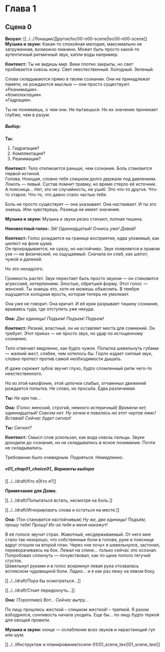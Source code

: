 # Глава 1
## Сцена 0

**Визуал:** [[../../Локации/Другое/loc00-n00-scene|loc00-n00-scene]]
**Музыка и звуки:** Какая-то спокойная мелодия, максимально не загруженная, возможно пианино. Может быть просто какой-то аутентичный ритмичный звук, капли воды например.

**Контекст:** Ты не видишь мир. Веки плотно закрыты, но свет пробивается сквозь кожу. Свет неестественный. Холодный. Зеленый.

Слова складываются прямо в твоем сознании. Они не принадлежат памяти, не рождаются мыслью — они просто существуют. 
*«Реанимация».*  
*«Комплектация».*  
*«Гидрация».*

Ты не понимаешь, о чем они. Не пытаешься. Но их значение проникает глубже, чем в разум.
##### Выбор:

**Ты:** 
1) Гидратация?
2) Комплектация?
3) Реанимация?

**Контекст:** Тело откликается раньше, чем сознание. Боль становится первой истиной.  
Голова. Ноющая, словно тебя слишком долго держали под давлением. Локоть — левый. Сустав помнит травму, но время стерло её источник. А поясница... Нет, это не случайность, не ушиб. Это что-то другое. Что-то старое. Что-то, что давно стало частью тебя.

Боль не просто существует — она указывает. Она настаивает. И ты это знаешь. Или чувствуешь. Разница не имеет значения.

**Музыка и звуки:** Музыка и звуки резко стихают, полная тишина.

**Неизвестный голос:** *Эй! Одиннадцатый! Очнись уже! Давай!*

**Контекст:** Голос рождается на границе восприятия, едва уловимый, как шелест на фоне шума.  
Он прокрадывается, не сразу, но настойчиво. Звук появляется в правом ухе — не физический, но ощущаемый. Сначала он слаб, как шепот, чужой и далекий.

Но это ненадолго.

Громкость растет. Звук перестает быть просто звуком — он становится агрессией, нетерпением. Злостью, обретшей форму. Этот голос — женский. Ты знаешь это, хотя не можешь объяснить. В тембре ощущается холодная ярость, которая теперь не умолкает.

Она уже не говорит. Она кричит. И её крик разрывает тишину сознания, врываясь туда, где отступить уже некуда.

**Она:** *Две единицы! Подъем! Подъем! Подъем!*

**Контекст:** Резкий, властный, он не оставляет места для сомнений. Он требует. Этот приказ — не просто звук, но удар по истощенному сознанию.

Тело отвечает медленно, как будто чужое. Попытка шевельнуть губами — жалкий жест, слабее, чем хотелось бы. Горло издает сиплый звук, словно протест против самой необходимости дышать.

И даже скрежет зубов звучит глухо, будто сломленный ритм чего-то неестественного.

Но из этой какофонии, этой цепочки слабых, отчаянных движений рождается попытка. Не слово, но просьба. Едва различимая.

**Ты:** *Не ори так...*

**Она:** (Голос женский, строгий, немного истеричный) *Времени нет, одиннадцатый! Совсем нет. Ну зачем я повелась на этот чертов лимс! Вставай! Сейчас будет сигнал!*

**Ты:** *Сигнал?*

**Контекст:**
Смысл слов ускользал, как вода сквозь пальцы. Звуки доходили до сознания, но не складывались в ясное понимание. Почти не складывались.

Требование было очевидным. Подняться. Немедленно.

##### v01_chap01_choice01_ Варианты выбора

[[../../draft/Кто я|Кто я?]]

**Примечание для Дема:** 

[[../../draft/Попытаться встать, несмотря на боль.]]

[[../../draft/Игнорировать слова и остаться на месте.]]

**Она:** (Тон становится настойчивым) _Ну же, две единицы! Подъём, прошу тебя! Прошу! Из-за тебя и меня накажут!_

В её голосе звучит страх. Животный, несдерживаемый. От него мне стало так нехорошо, что собственные боли в голове, руке и пояснице вдруг отошли на второй план.
Через «не хочу» я шевельнулся, застонал, переворачиваясь на бок. Лежал на спине... только сейчас это осознал.
Попробовал сплюнуть — почувствовал, как по щеке пополз тягучий сгусток.  
Шевельнул руками и в голос вскрикнул левая рука отозвалась всплеском чудовищной боли. Ладно... и я как раз лежу на левом боку. 

[[../../draft/Пора бы осмотреться...]]

[[../../draft/Стоит передохнуть...]]



**Она:** (Торопливо) _Вот... Сейчас вытру..._

По лицу прошлись жесткой – слишком жесткой! – тряпкой. Я разом взбодрился, сонливость начала уходить. Еще бы... по лицу будто теркой для овощей провели.



**Музыка и звуки:**  конце — ослабление всех звуков и нарастающий гул или шум.


[[../../Инструктаж и планирование/scene-01/01_scene_text|01_scene_text]]